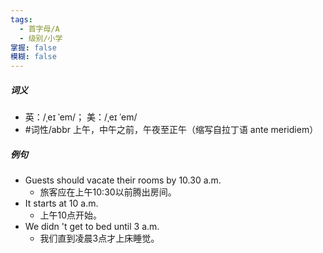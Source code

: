 ```yaml
---
tags:
  - 首字母/A
  - 级别/小学
掌握: false
模糊: false
---
```

##### 词义
- 英：/ˌeɪ ˈem/； 美：/ˌeɪ ˈem/
- #词性/abbr  上午，中午之前，午夜至正午（缩写自拉丁语 ante meridiem）
##### 例句
- Guests should vacate their rooms by 10.30 a.m.
	- 旅客应在上午10:30以前腾出房间。
- It starts at 10 a.m.
	- 上午10点开始。
- We didn 't get to bed until 3 a.m.
	- 我们直到凌晨3点才上床睡觉。
